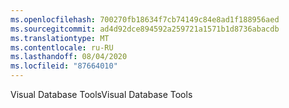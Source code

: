```yaml
---
ms.openlocfilehash: 700270fb18634f7cb74149c84e8ad1f188956aed
ms.sourcegitcommit: ad4d92dce894592a259721a1571b1d8736abacdb
ms.translationtype: MT
ms.contentlocale: ru-RU
ms.lasthandoff: 08/04/2020
ms.locfileid: "87664010"
---
```

<span data-ttu-id="4e6ff-101">Visual Database Tools</span><span class="sxs-lookup"><span data-stu-id="4e6ff-101">Visual Database Tools</span></span>
